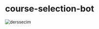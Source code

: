 # course-selection-bot

![derssecim](https://user-images.githubusercontent.com/39379330/133576015-3b3dfadc-fce7-4733-9806-d96736138aab.jpg)
